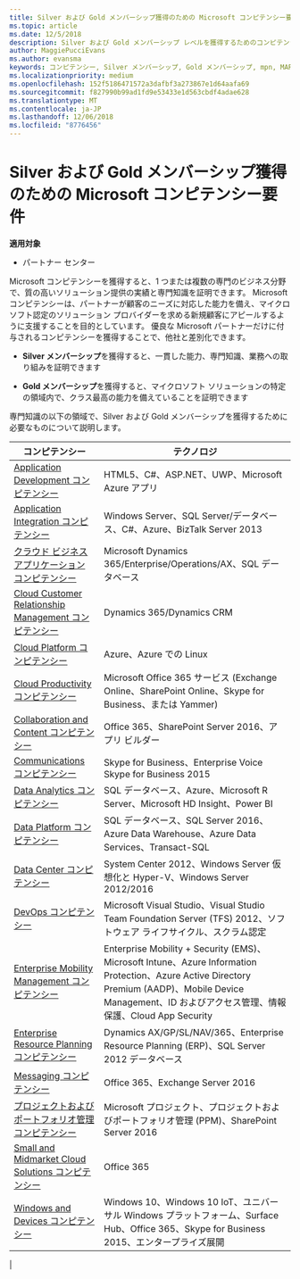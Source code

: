 ```yaml
---
title: Silver および Gold メンバーシップ獲得のための Microsoft コンピテンシー要件について | パートナー センター
ms.topic: article
ms.date: 12/5/2018
description: Silver および Gold メンバーシップ レベルを獲得するためのコンピテンシー要件について説明します。
author: MaggiePucciEvans
ms.author: evansma
keywords: コンピテンシー, Silver メンバーシップ, Gold メンバーシップ, mpn, MAPS, 能力, Microsoft Partner Network, ネットワーク メンバーップ
ms.localizationpriority: medium
ms.openlocfilehash: 152f5186471572a3dafbf3a273867e1d64aafa69
ms.sourcegitcommit: f827990b99ad1fd9e53433e1d563cbdf4adae628
ms.translationtype: MT
ms.contentlocale: ja-JP
ms.lasthandoff: 12/06/2018
ms.locfileid: "8776456"
---
```

# <a name="microsoft-competency-requirements-for-gold-and-silver-membership"></a>Silver および Gold メンバーシップ獲得のための Microsoft コンピテンシー要件

**適用対象**

- パートナー センター

Microsoft コンピテンシーを獲得すると、1 つまたは複数の専門のビジネス分野で、質の高いソリューション提供の実績と専門知識を証明できます。 Microsoft コンピテンシーは、パートナーが顧客のニーズに対応した能力を備え、マイクロソフト認定のソリューション プロバイダーを求める新規顧客にアピールするように支援することを目的としています。 優良な Microsoft パートナーだけに付与されるコンピテンシーを獲得することで、他社と差別化できます。

- **Silver メンバーシップ**を獲得すると、一貫した能力、専門知識、業務への取り組みを証明できます

- **Gold メンバーシップ**を獲得すると、マイクロソフト ソリューションの特定の領域内で、クラス最高の能力を備えていることを証明できます

専門知識の以下の領域で、Silver および Gold メンバーシップを獲得するために必要なものについて説明します。

<!-- Removed the ISV competency row as per Sarah Hodge on 12/5/18 

[ISV competency](https://partner.microsoft.com/en-us/membership/isv-competency)| Azure, SQL Server 2016,  Dynamics 365, Office 365, Windows Server 2019, System Center 2016|

-->

| コンピテンシー  | テクノロジ |
|   ------------------   |   -------   |
| [Application Development コンピテンシー](https://partner.microsoft.com/membership/application-development-competency) | HTML5、C#、ASP.NET、UWP、Microsoft Azure アプリ |
| [Application Integration コンピテンシー](https://partner.microsoft.com/membership/application-integration-competency) | Windows Server、SQL Server/データベース、C#、Azure、BizTalk Server 2013|
| [クラウド ビジネス アプリケーション コンピテンシー](https://partner.microsoft.com/membership/cloud-business-applications-competency)| Microsoft Dynamics 365/Enterprise/Operations/AX、SQL データベース |
| [Cloud Customer Relationship Management コンピテンシー](https://partner.microsoft.com/membership/cloud-customer-relationship-management-competency)| Dynamics 365/Dynamics CRM |
| [Cloud Platform コンピテンシー](https://partner.microsoft.com/membership/cloud-platform-competency)| Azure、Azure での Linux |
| [Cloud Productivity コンピテンシー](https://partner.microsoft.com/membership/cloud-productivity-competency)| Microsoft Office 365 サービス (Exchange Online、SharePoint Online、Skype for Business、または Yammer)|
| [Collaboration and Content コンピテンシー](https://partner.microsoft.com/membership/collaboration-and-content-competency)| Office 365、SharePoint Server 2016、アプリ ビルダー |
| [Communications コンピテンシー](https://partner.microsoft.com/membership/communications-competency)| Skype for Business、Enterprise Voice Skype for Business 2015 |
| [Data Analytics コンピテンシー](https://partner.microsoft.com/membership/data-analytics-competency)| SQL データベース、Azure、Microsoft R Server、Microsoft HD Insight、Power BI |
| [Data Platform コンピテンシー](https://partner.microsoft.com/membership/data-platform-competency)| SQL データベース、SQL Server 2016、Azure Data Warehouse、Azure Data Services、Transact-SQL |
| [Data Center コンピテンシー](https://partner.microsoft.com/membership/datacenter-competency)| System Center 2012、Windows Server 仮想化と Hyper-V、Windows Server 2012/2016 |
| [DevOps コンピテンシー](https://partner.microsoft.com/membership/devops-competency)| Microsoft Visual Studio、Visual Studio Team Foundation Server (TFS) 2012、ソフトウェア ライフサイクル、スクラム認定 |
| [Enterprise Mobility Management コンピテンシー](https://partner.microsoft.com/membership/enterprise-mobility-management-competency)| Enterprise Mobility + Security (EMS)、Microsoft Intune、Azure Information Protection、Azure Active Directory Premium (AADP)、Mobile Device Management、ID およびアクセス管理、情報保護、Cloud App Security |
| [Enterprise Resource Planning コンピテンシー](https://partner.microsoft.com/membership/enterprise-resource-planning-competency)| Dynamics AX/GP/SL/NAV/365、Enterprise Resource Planning (ERP)、SQL Server 2012 データベース  |
| [Messaging コンピテンシー](https://partner.microsoft.com/membership/messaging-competency)| Office 365、Exchange Server 2016 |
| [プロジェクトおよびポートフォリオ管理コンピテンシー](https://partner.microsoft.com/membership/project-portfolio-management-competency)| Microsoft プロジェクト、プロジェクトおよびポートフォリオ管理 (PPM)、SharePoint Server 2016|
| [Small and Midmarket Cloud Solutions コンピテンシー](https://partner.microsoft.com/membership/small-midmarket-cloud-solutions-competency)| Office 365 |
| [Windows and Devices コンピテンシー](https://partner.microsoft.com/membership/windows-and-devices-competency)| Windows 10、Windows 10 IoT、ユニバーサル Windows プラットフォーム、Surface Hub、Office 365、Skype for Business 2015、エンタープライズ展開 |
|